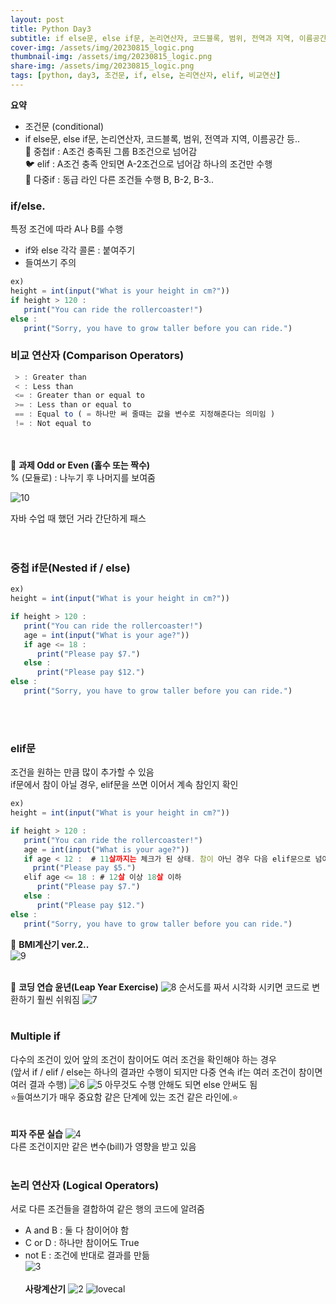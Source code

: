 ```yaml
---
layout: post
title: Python Day3
subtitle: if else문, else if문, 논리연산자, 코드블록, 범위, 전역과 지역, 이름공간 등..
cover-img: /assets/img/20230815_logic.png
thumbnail-img: /assets/img/20230815_logic.png
share-img: /assets/img/20230815_logic.png
tags: [python, day3, 조건문, if, else, 논리연산자, elif, 비교연산]
---
```


**요약**
- 조건문 (conditional)
- if else문, else if문, 논리연산자, 코드블록, 범위, 전역과 지역, 이름공간 등..  
🐧 중첩if : A조건 충족된 그룹 B조건으로 넘어감  
🐦 elif : A조건 충족 안되면 A-2조건으로 넘어감 하나의 조건만 수행   
🐤 다중if : 동급 라인 다른 조건들 수행 B, B-2, B-3..    

### if/else. 
특정 조건에 따라 A나 B를 수행

- if와 else 각각 콜론 : 붙여주기
- 들여쓰기 주의
  
```javascript
ex)  
height = int(input("What is your height in cm?"))  
if height > 120 :  
   print("You can ride the rollercoaster!")  
else :  
   print("Sorry, you have to grow taller before you can ride.")  
```
### 비교 연산자 (Comparison Operators)
```javascript
 > : Greater than  
 < : Less than  
 <= : Greater than or equal to  
 >= : Less than or equal to  
 == : Equal to ( = 하나만 써 줄때는 값을 변수로 지정해준다는 의미임 )  
 != : Not equal to  
```
<br><br>
🐶 **과제 Odd or Even (홀수 또는 짝수)**  
% (모듈로) : 나누기 후 나머지를 보여줌
> 
![10](/assets/img/20230815_even.png)  

자바 수업 때 했던 거라 간단하게 패스  
<br><br>
### 중첩 if문(Nested if / else)  
```javascript
ex)
height = int(input("What is your height in cm?"))

if height > 120 :
   print("You can ride the rollercoaster!")
   age = int(input("What is your age?"))
   if age <= 18 :
      print("Please pay $7.")
   else :
      print("Please pay $12.")
else :
   print("Sorry, you have to grow taller before you can ride.")
```
<br><br>
### elif문
조건을 원하는 만큼 많이 추가할 수 있음  
if문에서 참이 아닐 경우, elif문을 쓰면 이어서 계속 참인지 확인   
```javascript
ex)
height = int(input("What is your height in cm?"))

if height > 120 :
   print("You can ride the rollercoaster!")
   age = int(input("What is your age?"))
   if age < 12 :  # 11살까지는 체크가 된 상태. 참이 아닌 경우 다음 elif문으로 넘어감
     print("Please pay $5.")
   elif age <= 18 : # 12살 이상 18살 이하
      print("Please pay $7.")
   else : 
      print("Please pay $12.")
else :
   print("Sorry, you have to grow taller before you can ride.")
```

🐰 **BMI계산기 ver.2..**  
![9](/assets/img/20230815_bmi2.png)
<br><br>

🐯 **코딩 연습 윤년(Leap Year Exercise)**
![8](/assets/img/20230815_logic.png)
순서도를 짜서 시각화 시키면 코드로 변환하기 훨씬 쉬워짐
![7](/assets/img/20230815_leap.png)
<br><br>
### Multiple if
다수의 조건이 있어 앞의 조건이 참이어도 여러 조건을 확인해야 하는 경우  
(앞서 if / elif / else는 하나의 결과만 수행이 되지만 다중 연속 if는 여러 조건이 참이면 여러 결과 수행)
![6](/assets/img/20230815_flowcha.png)
![5](/assets/img/20230815_bill.png)
아무것도 수행 안해도 되면 else 안써도 됨  
⭐️들여쓰기가 매우 중요함 같은 단계에 있는 조건 같은 라인에.⭐️  
<br><br>
**피자 주문 실습**
![4](/assets/img/20230815_pizza.png)  
다른 조건이지만 같은 변수(bill)가 영향을 받고 있음
<br><br>
### 논리 연산자 (Logical Operators)
서로 다른 조건들을 결합하여 같은 행의 코드에 알려줌  

- A and B : 둘 다 참이어야 함  
- C or D : 하나만 참이어도 True  
- not E : 	조건에 반대로 결과를 만듦  
![3](/assets/img/20230815_logical.png)
<br><br>
**사랑계산기**
![2](/assets/img/20230815_cal1.png)
![lovecal](/assets/img/20230815_lovecal.png)


